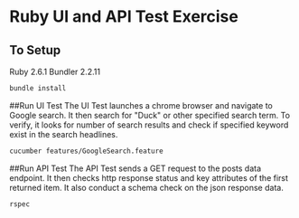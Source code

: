 # Ruby UI and API Test Exercise

## To Setup
Ruby 2.6.1
Bundler 2.2.11
```bash
bundle install
```
##Run UI Test
The UI Test launches a chrome browser and navigate to Google search. It then search for "Duck" or other specified search term. 
To verify, it looks for number of search results and check if specified keyword exist in the search headlines.
```bash
cucumber features/GoogleSearch.feature 
```

##Run API Test
The API Test sends a GET request to the posts data endpoint. It then checks http response status
and key attributes of the first returned item. It also conduct a schema check on the json response data.
```bash
rspec
```